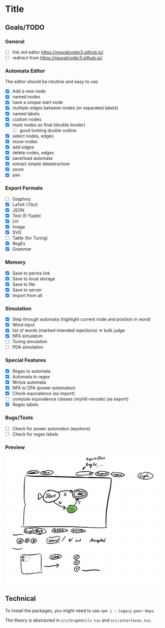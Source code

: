 # Title

<General Info>

## Goals/TODO

### General

- [ ] link old editor https://neuralcoder3.github.io/
- [ ] redirect from https://neuralcoder3.github.io/

### Automata Editor

The editor should be intuitive and easy to use.
- [x] Add a new node
- [x] named nodes
- [x] have a unique start node
- [x] multiple edges between nodes (or separated labels)
- [x] named labels
- [x] custom nodes
- [x] mark nodes as final (double border)
  - [ ] good looking double outline
- [x] select nodes, edges
- [x] move nodes
- [x] add edges
- [x] delete nodes, edges
- [x] save/load automata
- [x] extract simple datastructure
- [x] zoom
- [x] pan

### Export Formats

- [ ] Graphviz
- [x] LaTeX (Tikz)
- [x] JSON
- [x] Text (5-Tuple)
- [x] Url
- [x] Image
- [x] SVG
- [ ] Table (for Turing)
- [x] RegEx
- [x] Grammar

### Memory

- [x] Save to perma link
- [x] Save to local storage
- [x] Save to file
- [x] Save to server
- [x] Import from all

### Simulation

- [x] Step through automata (highlight current node and position in word)
- [x] Word input
- [x] list of words (marked intended rejections) => bulk judge
- [x] NFA simulation
- [ ] Turing simulation
- [ ] PDA simulation

### Special Features

- [x] Regex to automata
- [x] Automata to regex
- [x] Minize automata
- [x] NFA to DFA (power automaton)
- [x] Check equivalence (as import)
- [ ] compute equivalence classes (myhill-nerode) (as export)
- [x] Regex labels

### Bugs/Tests

- [ ] Check for power automaton (epsilons)
- [ ] Check for regex labels

### Preview

![Concept](concept.png)


## Technical

To install the packages, you might need to use `npm i --legacy-peer-deps`.

The theory is abstracted in `src/GraphUtils.tsx` and `src/interfaces.tsx`.

